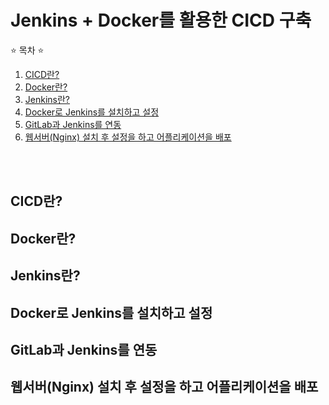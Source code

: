 # Jenkins + Docker를 활용한 CICD 구축

⭐ 목차 ⭐
1. [CICD란?](CICD란)
2. [Docker란?](Docker란)
3. [Jenkins란?](Jenkins란)
4. [Docker로 Jenkins를 설치하고 설정](Docker로-Jenkins를-설치하고-설정)
5. [GitLab과 Jenkins를 연동](GitLab과-Jenkins를-연동)
6. [웹서버(Nginx) 설치 후 설정을 하고 어플리케이션을 배포](웹서버nginx-설치-후-설정을-하고-어플리케이션을-배포)

<br/><br/>

## CICD란?

## Docker란?

## Jenkins란?

## Docker로 Jenkins를 설치하고 설정

## GitLab과 Jenkins를 연동

## 웹서버(Nginx) 설치 후 설정을 하고 어플리케이션을 배포
